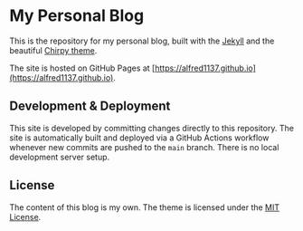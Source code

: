 # My Personal Blog

This is the repository for my personal blog, built with the [Jekyll](https://jekyllrb.com/) and the beautiful [Chirpy theme](https://github.com/cotes2020/jekyll-theme-chirpy).

The site is hosted on GitHub Pages at [https://alfred1137.github.io](https://alfred1137.github.io).

## Development & Deployment

This site is developed by committing changes directly to this repository. The site is automatically built and deployed via a GitHub Actions workflow whenever new commits are pushed to the `main` branch. There is no local development server setup.

## License

The content of this blog is my own. The theme is licensed under the [MIT License](https://github.com/cotes2020/jekyll-theme-chirpy/blob/master/LICENSE).
